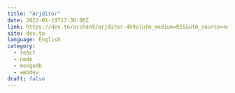 ```yaml
---
title: "Arjditor"
date: 2022-01-19T17:30:00Z
link: https://dev.to/archan9/arjditor-4h9a?utm_medium=RSS&utm_source=news.12bit.vn
site: dev.to
language: English
category:
  - react
  - node
  - mongodb
  - webdev
draft: false
---
```

